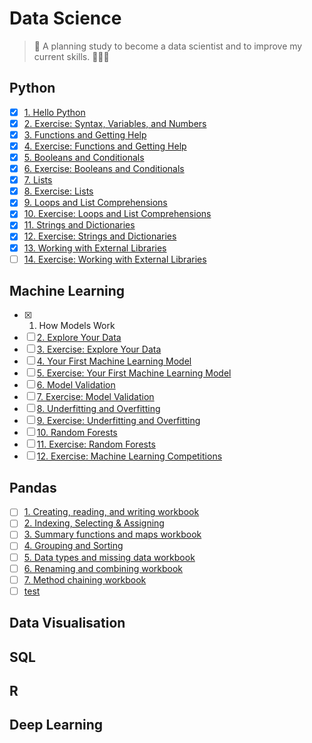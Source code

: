 # Data Science
>  🐍 A planning study to become a data scientist and to improve my current skills. 🤘🏼🌻 

## Python
- [x] [1. Hello Python](/python/hello-python.ipynb)
- [x] [2. Exercise: Syntax, Variables, and Numbers](/python/syntax-variables-numbers.ipynb)
- [x] [3. Functions and Getting Help](/python/functions.ipynb)
- [x] [4. Exercise: Functions and Getting Help](/python/exercise-functions.ipynb)
- [x] [5. Booleans and Conditionals](/python/booleans-and-conditionals.ipynb)
- [x] [6. Exercise: Booleans and Conditionals](/python/exercise-booleans-and-conditionals.ipynb)
- [x] [7. Lists](/python/lists.ipynb)
- [x] [8. Exercise: Lists](/python/exercise-lists.ipynb)
- [x] [9. Loops and List Comprehensions](/python/loops.ipynb)
- [x] [10. Exercise: Loops and List Comprehensions](/python/exercise-loops.ipynb)
- [x] [11. Strings and Dictionaries](/python/strings-and-dictionaries.ipynb)
- [x] [12. Exercise: Strings and Dictionaries](/python/exercise-strings-dictionaries.ipynb)
- [x] [13. Working with External Libraries](/python/working-with-external-libraries.ipynb)
- [ ] [14. Exercise: Working with External Libraries](#)

## Machine Learning
- [x] 1. How Models Work
- [ ] [2. Explore Your Data](#)
- [ ] [3. Exercise: Explore Your Data](#)
- [ ] [4. Your First Machine Learning Model](#)
- [ ] [5. Exercise: Your First Machine Learning Model](#)
- [ ] [6. Model Validation](#)
- [ ] [7. Exercise: Model Validation](#)
- [ ] [8. Underfitting and Overfitting](#)
- [ ] [9. Exercise: Underfitting and Overfitting](#)
- [ ] [10. Random Forests](#)
- [ ] [11. Exercise: Random Forests](#)
- [ ] [12. Exercise: Machine Learning Competitions](#)

## Pandas
- [ ] [1. Creating, reading, and writing workbook](#)
- [ ] [2. Indexing, Selecting & Assigning](#)
- [ ] [3. Summary functions and maps workbook](#)
- [ ] [4. Grouping and Sorting](#)
- [ ] [5. Data types and missing data workbook](#)
- [ ] [6. Renaming and combining workbook](#)
- [ ] [7. Method chaining workbook](#)
- [ ] [test](#)

## Data Visualisation
## SQL
## R
## Deep Learning
